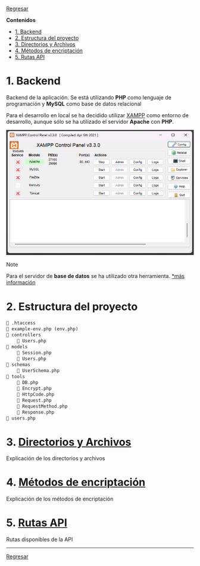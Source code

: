 [XAMPP imagen]: ../assets/xampp.png

[XAMPP]: https://www.apachefriends.org/es/index.html

[Regresar](../README.md)

**Contenidos**

- [1. Backend](#1-backend)
- [2. Estructura del proyecto](#2-estructura-del-proyecto)
- [3. Directorios y Archivos](#3-directorios-y-archivos)
- [4. Métodos de encriptación](#4-métodos-de-encriptación)
- [5. Rutas API](#5-rutas-api)


# 1. Backend
Backend de la aplicación. Se está utilizando **PHP** como lenguaje de programación y **MySQL** como base de datos relacional

Para el desarrollo en local se ha decidido utilizar [XAMPP] como entorno de desarrollo, aunque sólo se ha utilizado el servidor **Apache** con **PHP**.

![XAMPP imagen]

> [!NOTE]
> Para el servidor de **base de datos** se ha utilizado otra herramienta. [*más información](../db/README.md)


# 2. Estructura del proyecto

```text
📄 .htaccess
📄 example-env.php (env.php)
📁 controllers
    📄 Users.php
📁 models
    📄 Session.php
    📄 Users.php
📁 schemas
    📄 UserSchema.php
📁 tools
    📄 DB.php
    📄 Encrypt.php
    📄 HttpCode.php
    📄 Request.php
    📄 RequestMethod.php
    📄 Response.php
📄 users.php
```


# 3. [Directorios y Archivos](directories-files.md)
Explicación de los directorios y archivos


# 4. [Métodos de encriptación](encryption-methods.md)
Explicación de los métodos de encriptación


# 5. [Rutas API](api-routes.md)
Rutas disponibles de la API


---

[Regresar](../README.md)
